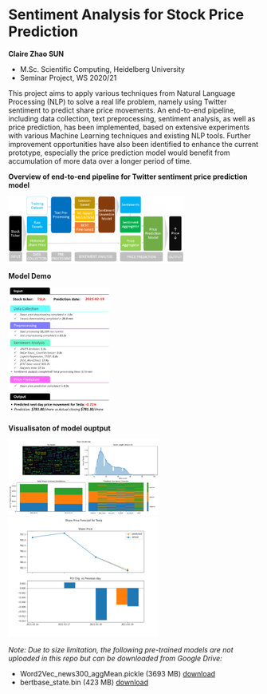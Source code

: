 # Sentiment Analysis for Stock Price Prediction 


**Claire Zhao SUN**
- M.Sc. Scientific Computing, Heidelberg University
- Seminar Project, WS 2020/21

This project aims to apply various techniques from Natural Language Processing (NLP) to solve a real life problem, namely using Twitter sentiment to predict share price movements. An end-to-end pipeline, including data collection, text preprocessing, sentiment analysis, as well as price prediction, has been implemented, based on extensive experiments with various Machine Learning techniques and existing NLP tools. Further improvement opportunities have also been identified to enhance the current prototype, especially the price prediction model would benefit from accumulation of more data over a longer period of time. 

**Overview of end-to-end pipeline for Twitter sentiment price prediction model**

<img src="/Project/figures/pipeline_overview.png" height="70%" width="70%" >


**Model Demo**

<img src="/Project/figures/demo_output.png" height="40%" width="40%" >

**Visualisaton of model ouptput**

<img src="/Project/figures/Tesla_vis_2021-02-19.png" height="60%" width="60%" >
<img src="/Project/figures/Tesla_price_prediction_2012-02-19.png" height="60%" width="60%" >


*Note: Due to size limitation, the following pre-trained models are not uploaded in this repo but can be downloaded from Google Drive:*
- Word2Vec_news300_aggMean.pickle (3693 MB) [download](https://drive.google.com/file/d/1cuCCnLlEGR4Zt3FO8w-_02S2AIWCOizQ/view?usp=sharing)
- bertbase_state.bin (423 MB) [download](https://drive.google.com/file/d/1-7IR033323zz_t40ZlGXLu6YFIo81D_U/view?usp=sharing)

